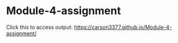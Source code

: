 # Module-4-assignment
Click this to access output: https://carson3377.github.io/Module-4-assignment/
